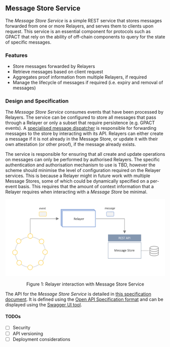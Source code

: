 ## Message Store Service
The *Message Store Service* is a simple REST service that stores messages forwarded from one or more Relayers, and serves them to clients upon request. 
This service is an essential component for protocols such as GPACT that rely on the ability of off-chain components to query for the state of specific messages.

### Features
- Store messages forwarded by Relayers
- Retrieve messages based on client request
- Aggregates proof information from multiple Relayers, if required
- Manage the lifecycle of messages if required (i.e. expiry and removal of messages)

### Design and Specification
The *Message Store Service* consumes events that have been processed by Relayers. 
The service can be configured to store all messages that pass through a Relayer or only a subset that require persistence (e.g. GPACT events).
A [specialised message dispatcher]("TODO") is responsible for forwarding messages to the store by interacting with its API.
Relayers can either create a message if it is not already in the Message Store, or update it with their own attestation (or other proof), if the message already exists.

The service is responsible for ensuring that all create and update operations on messages can only be performed by authorised Relayers.
The specific authentication and authorisation mechanism to use is TBD, however the scheme should minimise the level of configuration required on the Relayer services.
This is because a Relayer might in future work with multiple Message Stores, some of which could be dynamically specified on a per-event basis.
This requires that the amount of context information that a Relayer requires when interacting with a *Message Store* be minimal.

<p align="center">
<img src="images/message-store-service.png" width="700"/>
</p>
<p align="center">Figure 1: Relayer interaction with Message Store Service</p>

The API for the *Message Store Service* is detailed in [this specification document](spec/message-store-service-api.yml).
It is defined using the [Open API Specification format](https://swagger.io/specification/) and can be displayed using the [Swagger UI tool](https://swagger.io/tools/swagger-ui/).

#### TODOs
- [ ] Security
- [ ] API versioning
- [ ] Deployment considerations